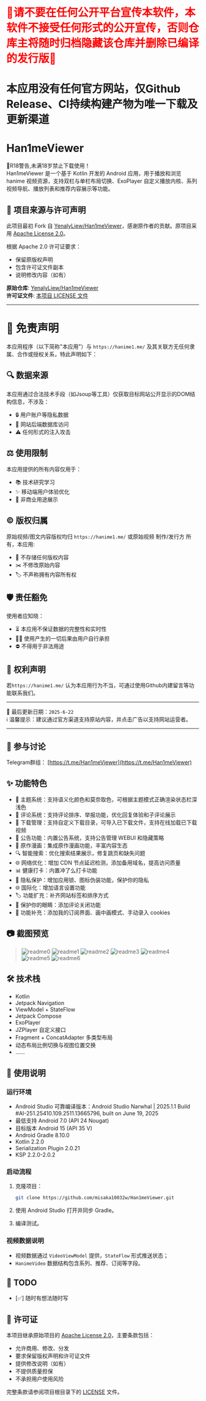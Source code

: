 # <font color='red'>🚫请不要在任何公开平台宣传本软件，本软件不接受任何形式的公开宣传，否则仓库主将随时归档隐藏该仓库并删除已编译的发行版🚫</font>
# 本应用没有任何官方网站，仅Github Release、CI持续构建产物为唯一下载及更新渠道
# Han1meViewer
🔞R18警告,未满18岁禁止下载使用！\
Han1meViewer 是一个基于 Kotlin 开发的 Android 应用，用于播放和浏览 hanime 视频资源，支持双栏与单栏布局切换、ExoPlayer 自定义播放内核、系列视频导航、播放列表和推荐内容展示等功能。

## 📜 项目来源与许可声明

此项目最初 Fork 自 [YenalyLiew/Han1meViewer](https://github.com/YenalyLiew/Han1meViewer)，感谢原作者的贡献。原项目采用 [Apache License 2.0](https://www.apache.org/licenses/LICENSE-2.0)。

根据 Apache 2.0 许可证要求：
- 保留原版权声明
- 包含许可证文件副本
- 说明修改内容（如有）

**原始仓库**: [YenalyLiew/Han1meViewer](https://github.com/YenalyLiew/Han1meViewer)  
**许可证文件**: [本项目 LICENSE 文件](LICENSE)

---
# 📜 免责声明

本应用程序（以下简称"本应用"）与 `https://hanime1.me/` 及其关联方无任何隶属、合作或授权关系，特此声明如下：

## 🔍 数据来源
本应用通过合法技术手段（如Jsoup等工具）仅获取目标网站公开显示的DOM结构信息，不涉及：
- 🔒 用户账户等隐私数据
- 🛑 网站后端数据库访问
- ⚠️ 任何形式的注入攻击

## ⚖️ 使用限制
本应用提供的所有内容仅用于：
- 📚 技术研究学习
- ✨ 移动端用户体验优化
- 🚫 非商业用途展示

## ©️ 版权归属
原始视频/图文内容版权均归 `https://hanime1.me/` 或原始视频 制作/发行方 所有，本应用:
- 💾 不存储任何版权内容
- ✂️ 不修改原始内容
- 🏷️ 不声称拥有内容所有权

## 🛡️ 责任豁免
使用者应知晓：
- ⏳ 本应用不保证数据的完整性和实时性
- 🙅‍♂️ 使用产生的一切后果由用户自行承担
- ⛔ 不得用于非法用途

## 📮 权利声明
若`https://hanime1.me/` 认为本应用行为不当，可通过使用Github内建留言等功能联系我们。

---

🔄 最后更新日期：`2025-6-22`  
ℹ️ 温馨提示：建议通过官方渠道支持原站内容，并点击广告以支持网站运营者。

---
## 🧾 参与讨论
 Telegram群组： [https://t.me/Han1meViewer](https://t.me/Han1meViewer)

## ✨ 功能特色
* 🌙 主题系统：支持语义化颜色和莫奈取色，可根据主题模式正确渲染状态栏深浅色
* 💬 评论系统：支持评论排序、举报功能，优化回复体验和子评论展示
* 📁 下载管理：支持自定义下载目录，可导入已下载文件，支持在线加载已下载视频
* 📢 公告功能：内置公告系统，支持公告管理 WEBUI 和隐藏策略
* 🎯 原作漫画：集成原作漫画功能，丰富内容生态
* 🔍 智能搜索：优化搜索结果展示，修复跳页和缺失问题
* 🌐 网络优化：增加 CDN 节点延迟检测，添加备用域名，提高访问质量
* 📊 健康打卡：内置冲了么打卡功能
* 🔐 隐私保护：增加应用锁、图标伪装功能，保护你的隐私
* 🌐 国际化：增加语言设置功能
* 🏷 功能扩充：补齐网站标签和排序方式
* 🦜 保护你的眼睛：添加评论关闭功能
* 📒 功能补充：添加我的订阅界面、画中画模式、手动录入 cookies

## 📷 截图预览
> ![readme0](readme_0.png) ![readme1](readme_1.png)
> ![readme2](readme_2.png) ![readme3](readme_3.png)
> ![readme4](readme_4.png) ![readme5](readme_5.png)
> ![readme6](readme_6.png)
## 🛠️ 技术栈

* Kotlin
* Jetpack Navigation
* ViewModel + StateFlow
* Jetpack Compose
* ExoPlayer
* JZPlayer 自定义接口
* Fragment + ConcatAdapter 多类型布局
* 动态布局比例切换与视图位置交换
* ......

## 🧪 使用说明

### 运行环境

* Android Studio 可靠编译版本：Android Studio Narwhal | 2025.1.1
  Build #AI-251.25410.109.2511.13665796, built on June 19, 2025
* 最低支持 Android 7.0 (API 24 Nougat)
* 目标版本 Android 15 (API 35 V)
* Android Gradle 8.10.0
* Kotlin 2.2.0
* Serialization Plugin 2.0.21
* KSP 2.2.0-2.0.2

### 启动流程

1. 克隆项目：

   ```bash
   git clone https://github.com/misaka10032w/Han1meViewer.git
   ```

2. 使用 Android Studio 打开并同步 Gradle。

3. 编译测试。

### 视频数据说明

* 视频数据通过 `VideoViewModel` 提供，`StateFlow` 形式推送状态；
* `HanimeVideo` 数据结构包含系列、推荐、订阅等字段。


## 🧩 TODO

* [✅] 随时有想法随时写


## 📄 许可证

本项目继承原始项目的 [Apache License 2.0](https://www.apache.org/licenses/LICENSE-2.0)，主要条款包括：
- 允许商用、修改、分发
- 要求保留版权声明和许可证文件
- 提供修改说明（如有）
- 不提供质量担保
- 不承担用户使用风险

完整条款请参阅项目根目录下的 [LICENSE](LICENSE) 文件。

